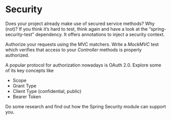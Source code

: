 # Security

Does your project already make use of secured service methods? Why (not)? If you think it’s hard to test, think again and have a look at the “spring-security-test” dependency. It offers annotations to inject a security context.

Authorize your requests using the MVC matchers. Write a _MockMVC_ test which verifies that access to your _Controller_ methods is properly authorized.

A popular protocol for authorization nowadays is OAuth 2.0. Explore some of its key concepts like
* Scope
* Grant Type
* Client Type (confidential, public)
* Bearer Token

Do some research and find out how the Spring Security module can support you.

